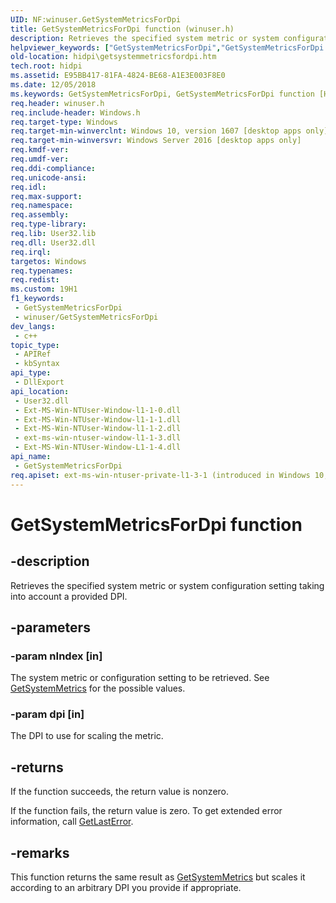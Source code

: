 ```yaml
---
UID: NF:winuser.GetSystemMetricsForDpi
title: GetSystemMetricsForDpi function (winuser.h)
description: Retrieves the specified system metric or system configuration setting taking into account a provided DPI.
helpviewer_keywords: ["GetSystemMetricsForDpi","GetSystemMetricsForDpi function [High DPI]","hidpi.getsystemmetricsfordpi","winuser/GetSystemMetricsForDpi"]
old-location: hidpi\getsystemmetricsfordpi.htm
tech.root: hidpi
ms.assetid: E95BB417-81FA-4824-BE68-A1E3E003F8E0
ms.date: 12/05/2018
ms.keywords: GetSystemMetricsForDpi, GetSystemMetricsForDpi function [High DPI], hidpi.getsystemmetricsfordpi, winuser/GetSystemMetricsForDpi
req.header: winuser.h
req.include-header: Windows.h
req.target-type: Windows
req.target-min-winverclnt: Windows 10, version 1607 [desktop apps only]
req.target-min-winversvr: Windows Server 2016 [desktop apps only]
req.kmdf-ver: 
req.umdf-ver: 
req.ddi-compliance: 
req.unicode-ansi: 
req.idl: 
req.max-support: 
req.namespace: 
req.assembly: 
req.type-library: 
req.lib: User32.lib
req.dll: User32.dll
req.irql: 
targetos: Windows
req.typenames: 
req.redist: 
ms.custom: 19H1
f1_keywords:
 - GetSystemMetricsForDpi
 - winuser/GetSystemMetricsForDpi
dev_langs:
 - c++
topic_type:
 - APIRef
 - kbSyntax
api_type:
 - DllExport
api_location:
 - User32.dll
 - Ext-MS-Win-NTUser-Window-l1-1-0.dll
 - Ext-MS-Win-NTUser-Window-l1-1-1.dll
 - Ext-MS-Win-NTUser-Window-l1-1-2.dll
 - ext-ms-win-ntuser-window-l1-1-3.dll
 - Ext-MS-Win-NTUser-Window-L1-1-4.dll
api_name:
 - GetSystemMetricsForDpi
req.apiset: ext-ms-win-ntuser-private-l1-3-1 (introduced in Windows 10, version 10.0.14393)
---
```


# GetSystemMetricsForDpi function


## -description

Retrieves the specified system metric or system configuration setting taking into account a provided DPI.

## -parameters

### -param nIndex [in]

The system metric or configuration setting to be retrieved. See <a href="/windows/desktop/api/winuser/nf-winuser-getsystemmetrics">GetSystemMetrics</a> for the possible values.

### -param dpi [in]

The DPI to use for scaling the metric.

## -returns

If the function succeeds, the return value is nonzero.

If the function fails, the return value is zero. To get extended error information, call <a href="/windows/desktop/api/errhandlingapi/nf-errhandlingapi-getlasterror">GetLastError</a>.

## -remarks

This function returns the same result as <a href="/windows/desktop/api/winuser/nf-winuser-getsystemmetrics">GetSystemMetrics</a> but scales it according to an arbitrary DPI you provide if appropriate.
